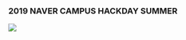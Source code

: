 ### 2019 NAVER CAMPUS HACKDAY SUMMER 

<a href="https://recruit.navercorp.com/naver/job/detail/developer?annoId=20002666&classId=&jobId=&entTypeCd=004&searchTxt="><img src="https://github.com/NAVER-CAMPUS-HACKDAY/common/blob/master/19CHACK_S.png" /></a>
